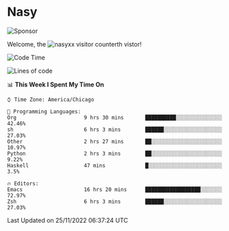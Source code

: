 # Nasy

<!--
<p align="center">
<img height="200" src="https://github-readme-stats.vercel.app/api?username=nasyxx&count_private=true&show_icons=true&theme=dracula&include_all_commits=true"/>
<img height="200" src="https://github-readme-stats.vercel.app/api/top-langs/?username=nasyxx&theme=dracula&hide=html,jupyter+notebook&count_private=true&show_icons=true"/>
</p>

  
----------------
-->

![Sponsor](https://img.shields.io/static/v1.svg?label=Sponsor&message=%E2%9D%A4&logo=GitHub&style=flat&color=pink)
 
Welcome, the ![nasyxx visitor counter](https://count.getloli.com/get/@nasyxx?theme=rule34)th vistor!
 
<!--START_SECTION:waka-->
![Code Time](http://img.shields.io/badge/Code%20Time-2%2C861%20hrs%2022%20mins-blue)

![Lines of code](https://img.shields.io/badge/From%20Hello%20World%20I%27ve%20Written-5%20Million%20lines%20of%20code-blue)

📊 **This Week I Spent My Time On** 

```text
⌚︎ Time Zone: America/Chicago

💬 Programming Languages: 
Org                      9 hrs 30 mins       ██████████░░░░░░░░░░░░░░░   42.46% 
sh                       6 hrs 3 mins        ██████░░░░░░░░░░░░░░░░░░░   27.03% 
Other                    2 hrs 27 mins       ██░░░░░░░░░░░░░░░░░░░░░░░   10.97% 
Python                   2 hrs 3 mins        ██░░░░░░░░░░░░░░░░░░░░░░░   9.22% 
Haskell                  47 mins             █░░░░░░░░░░░░░░░░░░░░░░░░   3.5%

🔥 Editors: 
Emacs                    16 hrs 20 mins      ██████████████████░░░░░░░   72.97% 
Zsh                      6 hrs 3 mins        ██████░░░░░░░░░░░░░░░░░░░   27.03%

```


 Last Updated on 25/11/2022 06:37:24 UTC
<!--END_SECTION:waka-->

<!-- ![visitors](https://visitor-badge.laobi.icu/badge?page_id=nasyxx.nasyxx) -->
